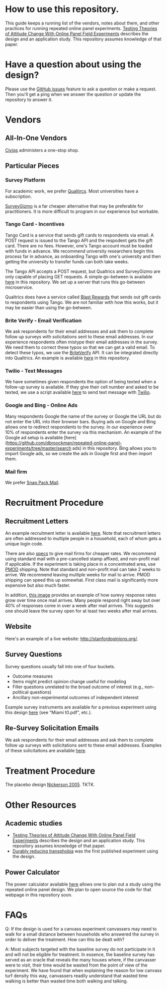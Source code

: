 # How to use this repository.

This guide keeps a running list of the vendors, notes about them, and other practices for running repeated online panel experiments. [Testing Theories of Attitude Change With Online Panel Field Experiments](http://papers.ssrn.com/sol3/papers.cfm?abstract_id=2742869) describes the design and an application study. This repository assumes knowledge of that paper.

# Have a question about using the design?

Please use the [GitHub issues](https://github.com/dbroockman/repeated-online-panel-experiments/issues) feature to ask a question or make a request. Then you'll get a ping when we answer the question or update the repository to answer it.

# Vendors

## All-In-One Vendors

[Civiqs](https://www.civiqs.com/research) administers a one-stop shop.

## Particular Pieces

### Survey Platform

For academic work, we prefer [Qualtircs](https://www.qualtrics.com). Most universities have a subscription.

[SurveyGizmo](https://www.surveygizmo.com) is a far cheaper alternative that may be preferable for practitioners. It is more difficult to program in our experience but workable.

### Tango Card - Incentives

Tango Card is a service that sends gift cards to respondents via email. A POST request is issued to the Tango API and the respodent gets the gift card. There are no fees. However, one's Tango account must be loaded with funds in advance. We recommend university researchers begin this process far in advance, as onboarding Tango with one's university and then getting the university to transfer funds can both take weeks.

The Tango API accepts a POST request, but Qualtrics and SurveyGizmo are only capable of placing GET requests. A simple go-between is available [here](https://github.com/dbroockman/repeated-online-panel-experiments/tree/master/tango%20qualtrics%20integration) in this repository. We set up a server that runs this go-between microservice.

Qualtrics does have a service called [Blast Rewards](https://www.qualtrics.com/innovation-exchange/tango-card/) that sends out gift cards to respondents using Tango. We are not familiar with how this works, but it may be easier than using the go-between.

### Brite Verify - Email Verification

We ask respondents for their email addresses and ask them to complete follow up surveys with solicitations sent to these email addresses. In our experience respondents often mistype their email addresses in the survey. We need them to correct these typos so that we can get a valid email. To detect these typos, we use the [BriteVerify](http://briteverify.com) API. It can be integrated directly into Qualtrics. An example is available [here](https://github.com/dbroockman/repeated-online-panel-experiments/tree/master/briteverify) in this repository.

### Twilio - Text Messages

We have sometimes given respondents the option of being texted when a follow-up survey is available. If they give their cell number and asked to be texted, we use a script available [here](https://github.com/dbroockman/repeated-online-panel-experiments/blob/master/twilio/invite_to_post_with_sms.py) to send text message with [Twilio](https://www.twilio.com).

### Google and Bing - Online Ads

Many respondents Google the name of the survey or Google the URL but do not enter the URL into their browser bars. Buying ads on Google and Bing allows one to redirect respondents to the survey. In our experience over 10% of respondents enter the survey via this mechanism. An example of the Google ad setup is available [here](https://github.com/dbroockman/repeated-online-panel-experiments/tree/master/search ads) in this repository. Bing allows you to import Google ads, so we create the ads in Google first and then import them.

### Mail firm

We prefer [Snap Pack Mail](http://snappackmail.com).

# Recruitment Procedure

## Recruitment Letters

An example recruitment letter is available [here](https://github.com/dbroockman/repeated-online-panel-experiments/tree/master/recruitment%20letters). Note that recruitment letters are often addressed to multiple people in a household, each of whom gets a unique login code.

There are also [specs](https://github.com/dbroockman/repeated-online-panel-experiments/blob/master/recruitment%20letters/specs.txt) to give mail firms for cheaper rates. We recommend using standard mail with a pre-cancelled stamp affixed, and non-profit mail if applicable. If the experiment is taking place in a concentrated area, use [PMOD](http://npf.org/blog/?p=1611) shipping. Note that standard and non-profit mail can take 2 weeks to arrive. We recommend leaving multiple weeks for mail to arrive. PMOD shipping can speed this up somewhat. First class mail is significantly more expensive but also much faster.

In addition, [this image](https://github.com/dbroockman/repeated-online-panel-experiments/blob/master/misc%20tricks%20and%20code/how%20long%20to%20keep%20survey%20open.png) provides an example of how surevy response rates grow over time once mail arrives. Many people respond right away but over 40% of responses come in over a week after mail arrives. This suggests one should leave the survey open for at least two weeks after mail arrives.

## Website

Here's an example of a live website: http://stanfordopinions.org/.

## Survey Questions

Survey questions usually fall into one of four buckets.

- Outcome measures
- Items might predict opinion change useful for modeling
- Filler questions unrelated to the broad outcome of interest (e.g., non-political questions)
- Ancillary non-experimental outcomes of independent interest

Example survey instruments are available for a previous experiment using this design [here](https://dataverse.harvard.edu/dataset.xhtml?persistentId=doi:10.7910/DVN/WKR39N) (see "Miami t0.pdf", etc.).

## Re-Survey Solicitation Emails

We ask respondents for their email addresses and ask them to complete follow up surveys with solicitations sent to these email addresses. Examples of these solicitaitons are available [here](https://github.com/dbroockman/repeated-online-panel-experiments/tree/master/qualtrics%20examples).

# Treatment Procedure

The placebo design [Nickerson 2005](http://www.jakebowers.org/ITVExperiments/Nickerson.PA2005.pdf). TKTK.

# Other Resources

## Academic studies

- [Testing Theories of Attitude Change With Online Panel Field Experiments](http://papers.ssrn.com/sol3/papers.cfm?abstract_id=2742869) describes the design and an application study. This repository assumes knowledge of that paper.
- [Durably reducing transphobia](http://stanford.edu/~dbroock/published%20paper%20PDFs/broockman_kalla_transphobia_canvassing_experiment.pdf) was the first published experiment using the design.

## Power Calculator

The power calculator available [here](http://experiments.berkeley.edu) allows one to plan out a study using the repeated online panel design. We plan to open source the code for that webpage in this repository soon.

# FAQs

Q: If the design is used for a canvass experiment canvassers may need to walk for a small distance between households who answered the survey in order to deliver the treatment. How can this be dealt with?

A: Most subjects targeted with the baseline survey do not participate in it and will not be eligible for treatment.  In essence, the baseline survey has served as an oracle that reveals the many houses where, if the canvasser were to visit, their time would be wasted from the point of view of the experiment. We have found that when explaining the reason for low canvass turf density this way, canvassers readily understand that wasted time walking is better than wasted time both walking and talking.